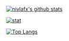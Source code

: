 
[![nivlafx's github stats](https://github-readme-stats.vercel.app/api?username=nivlafx&theme=react&count_private=true&show_icons=true)](https://github.com/nivlafx) 

[![stat](https://github-readme-streak-stats.herokuapp.com/?user=nivlafx&theme=dark)](https://github.com/nivlafx)

[![Top Langs](https://github-readme-stats.vercel.app/api/top-langs/?username=nivlafx&theme=react&layout=compact&show_icons=true)](https://github.com/nivlafx)

<!--

### Hi there 👋

**nivlafx/nivlafx** is a ✨ _special_ ✨ repository because its `README.md` (this file) appears on your GitHub profile.

Here are some ideas to get you started:

- 🔭 I’m currently working on ...
- 🌱 I’m currently learning ...
- 👯 I’m looking to collaborate on ...
- 🤔 I’m looking for help with ...
- 💬 Ask me about ...
- 📫 How to reach me: ...
- 😄 Pronouns: ...
- ⚡ Fun fact: ...
-->
